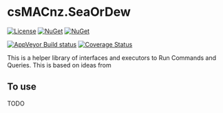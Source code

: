 csMACnz.SeaOrDew
================

[![License](http://img.shields.io/:license-mit-blue.svg)](http://csmacnz.mit-license.org)
[![NuGet](https://img.shields.io/nuget/v/csMACnz.SeaOrDew.svg)](https://www.nuget.org/packages/csMACnz.SeaOrDew)
[![NuGet](https://img.shields.io/nuget/dt/csMACnz.SeaOrDew.svg)](https://www.nuget.org/packages/csMACnz.SeaOrDew)

[![AppVeyor Build status](https://img.shields.io/appveyor/ci/MarkClearwater/SeaOrDew.svg)](https://ci.appveyor.com/project/MarkClearwater/SeaOrDew)
[![Coverage Status](https://coveralls.io/repos/github/csMACnz/SeaOrDew/badge.svg?branch=master)](https://coveralls.io/github/csMACnz/SeaOrDew?branch=master)

This is a helper library of interfaces and executors to Run Commands and Queries. This is based on ideas from <insert references here>

To use
------

TODO
